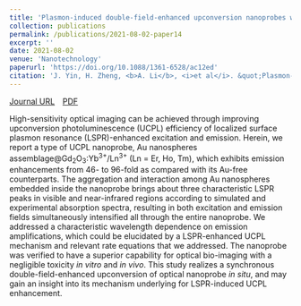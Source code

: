 ```yaml
---
title: 'Plasmon-induced double-field-enhanced upconversion nanoprobes with near-infrared resonances for high-sensitivity optical bio-imaging'
collection: publications
permalink: /publications/2021-08-02-paper14
excerpt: ''
date: 2021-08-02
venue: 'Nanotechnology'
paperurl: 'https://doi.org/10.1088/1361-6528/ac12ed'
citation: 'J. Yin, H. Zheng, <b>A. Li</b>, <i>et al</i>. &quot;Plasmon-induced double-field-enhanced upconversion nanoprobes with near-infrared resonances for high-sensitivity optical bio-imaging&quot;, <i>Nanotechnology</i>, 2021, 32: 435201.'
---
```

[Journal URL](https://iopscience.iop.org/article/10.1088/1361-6528/ac12ed)&emsp;[PDF](files/paper14.pdf)

High-sensitivity optical imaging can be achieved through improving upconversion photoluminescence (UCPL) efficiency of localized surface plasmon resonance (LSPR)-enhanced excitation and emission. Herein, we report a type of UCPL nanoprobe, Au nanospheres assemblage@Gd<sub>2</sub>O<sub>3</sub>:Yb<sup>3+</sup>/Ln<sup>3+</sup> (Ln = Er, Ho, Tm), which exhibits emission enhancements from 46- to 96-fold as compared with its Au-free counterparts. The aggregation and interaction among Au nanospheres embedded inside the nanoprobe brings about three characteristic LSPR peaks in visible and near-infrared regions according to simulated and experimental absorption spectra, resulting in both excitation and emission fields simultaneously intensified all through the entire nanoprobe. We addressed a characteristic wavelength dependence on emission amplifications, which could be elucidated by a LSPR-enhanced UCPL mechanism and relevant rate equations that we addressed. The nanoprobe was verified to have a superior capability for optical bio-imaging with a negligible toxicity <i>in vitro</i> and <i>in vivo</i>. This study realizes a synchronous double-field-enhanced upconversion of optical nanoprobe <i>in situ</i>, and may gain an insight into its mechanism underlying for LSPR-induced UCPL enhancement.